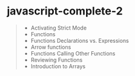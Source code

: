 # javascript-complete-2

> - Activating Strict Mode
> - Functions
> - Functions Declarations vs. Expressions
> - Arrow functions
> - Functions Calling Other Functions
> - Reviewing Functions
> - Introduction to Arrays
